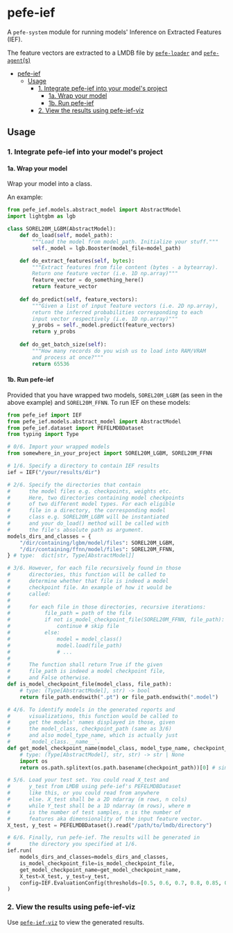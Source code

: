 # pefe-ief

A `pefe-system` module for running models'
Inference on Extracted Features (IEF).

The feature vectors are extracted to a LMDB
file by [`pefe-loader`](https://github.com/pefe-system/pefe-loader)
and [`pefe-agent`(s)](https://github.com/pefe-system/pefe-agent)

- [pefe-ief](#pefe-ief)
  - [Usage](#usage)
    - [1. Integrate pefe-ief into your model's project](#1-integrate-pefe-ief-into-your-models-project)
      - [1a. Wrap your model](#1a-wrap-your-model)
      - [1b. Run pefe-ief](#1b-run-pefe-ief)
    - [2. View the results using pefe-ief-viz](#2-view-the-results-using-pefe-ief-viz)

## Usage

### 1. Integrate pefe-ief into your model's project

#### 1a. Wrap your model

Wrap your model into a class.

An example:

```python
from pefe_ief.models.abstract_model import AbstractModel
import lightgbm as lgb

class SOREL20M_LGBM(AbstractModel):
    def do_load(self, model_path):
        """Load the model from model_path. Initialize your stuff."""
        self._model = lgb.Booster(model_file=model_path)

    def do_extract_features(self, bytes):
        """Extract features from file content (bytes - a bytearray).
        Return one feature vector (i.e. 1D np.array)"""
        feature_vector = do_something_here()
        return feature_vector
    
    def do_predict(self, feature_vectors):
        """Given a list of input feature vectors (i.e. 2D np.array),
        return the inferred probabilities corresponding to each
        input vector respectively (i.e. 1D np.array)"""
        y_probs = self._model.predict(feature_vectors)
        return y_probs
    
    def do_get_batch_size(self):
        """How many records do you wish us to load into RAM/VRAM
        and process at once?"""
        return 65536
```

#### 1b. Run pefe-ief

Provided that you have wrapped two models,
`SOREL20M_LGBM` (as seen in the above example)
and `SOREL20M_FFNN`. To run IEF on these
models:

```python
from pefe_ief import IEF
from pefe_ief.models.abstract_model import AbstractModel
from pefe_ief.dataset import PEFELMDBDataset
from typing import Type

# 0/6. Import your wrapped models
from somewhere_in_your_project import SOREL20M_LGBM, SOREL20M_FFNN

# 1/6. Specify a directory to contain IEF results
ief = IEF("/your/results/dir")

# 2/6. Specify the directories that contain
#      the model files e.g. checkpoints, weights etc.
#      Here, two directories containing model checkpoints
#      of two different model types. For each eligible
#      file in a directory, the corresponding model
#      class e.g. SOREL20M_LGBM will be instantiated
#      and your do_load() method will be called with
#      the file's absolute path as argument.
models_dirs_and_classes = {
    "/dir/containing/lgbm/model/files": SOREL20M_LGBM,
    "/dir/containing/ffnn/model/files": SOREL20M_FFNN,
} # type:  dict[str, Type[AbstractModel]]

# 3/6. However, for each file recursively found in those
#      directories, this function will be called to
#      determine whether that file is indeed a model
#      checkpoint file. An example of how it would be
#      called:
#
#      for each file in those directories, recursive iterations:
#           file_path = path of the file
#           if not is_model_checkpoint_file(SOREL20M_FFNN, file_path):
#               continue # skip file
#           else:
#               model = model_class()
#               model.load(file_path)
#               # ...
#
#      The function shall return True if the given
#      file_path is indeed a model checkpoint file,
#      and False otherwise.
def is_model_checkpoint_file(model_class, file_path):
    # type: (Type[AbstractModel], str) -> bool
    return file_path.endswith(".pt") or file_path.endswith(".model") 

# 4/6. To identify models in the generated reports and
#      visualizations, this function would be called to
#      get the models' names displayed in those, given
#      the model_class, checkpoint_path (same as 3/6)
#      and also model_type_name, which is actually just
#      `model_class.__name__`.
def get_model_checkpoint_name(model_class, model_type_name, checkpoint_path):
    # type: (Type[AbstractModel], str, str) -> str | None
    import os
    return os.path.splitext(os.path.basename(checkpoint_path))[0] # simple implementation: just get the file name

# 5/6. Load your test set. You could read X_test and
#      y_test from LMDB using pefe-ief's PEFELMDBDataset
#      like this, or you could read from anywhere
#      else. X_test shall be a 2D ndarray (m rows, n cols)
#      while Y_test shall be a 1D ndarray (m rows), where m
#      is the number of test samples, n is the number of
#      features aka dimensionality of the input feature vector.
X_test, y_test = PEFELMDBDataset().read("/path/to/lmdb/directory")

# 6/6. Finally, run pefe-ief. The results will be generated in
#      the directory you specified at 1/6.
ief.run(
    models_dirs_and_classes=models_dirs_and_classes,
    is_model_checkpoint_file=is_model_checkpoint_file,
    get_model_checkpoint_name=get_model_checkpoint_name,
    X_test=X_test, y_test=y_test,
    config=IEF.EvaluationConfig(thresholds=[0.5, 0.6, 0.7, 0.8, 0.85, 0.9]),
)
```

### 2. View the results using pefe-ief-viz

Use [`pefe-ief-viz`](https://github.com/pefe-system/pefe-ief-viz)
to view the generated results.
